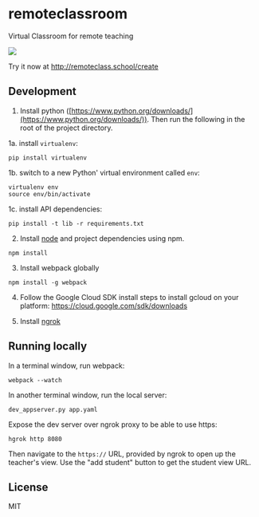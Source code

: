 # remoteclassroom
Virtual Classroom for remote teaching

![](https://travis-ci.org/sammysamau/remoteclassroom.svg?branch=master)

Try it now at http://remoteclass.school/create

## Development

1. Install python ([https://www.python.org/downloads/](https://www.python.org/downloads/)). Then run the following in the root of the project directory.

1a.
install `virtualenv`:

```
pip install virtualenv
```

1b. switch to a new Python' virtual environment called `env`:

```
virtualenv env
source env/bin/activate
```

1c. install API dependencies:

```
pip install -t lib -r requirements.txt
```

2. Install [node](https://nodejs.org/en/download/) and project dependencies using npm.

```
npm install
```

3. Install webpack globally

```
npm install -g webpack
```

4. Follow the Google Cloud SDK install steps to install gcloud on your platform:
https://cloud.google.com/sdk/downloads

5. Install [ngrok](https://ngrok.com/)


## Running locally

In a terminal window, run webpack: 

```
webpack --watch
```

In another terminal window, run the local server: 

```
dev_appserver.py app.yaml
```

Expose the dev server over ngrok proxy to be able to use https:

```
hgrok http 8080
```

Then navigate to the `https://` URL, provided by ngrok to open up the teacher's view.
Use the "add student" button to get the student view URL.

## License

MIT
